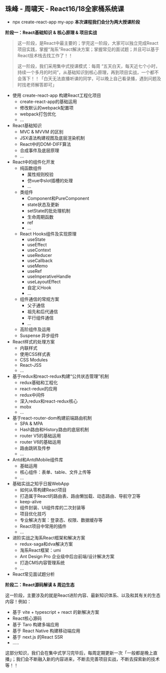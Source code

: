 ## 珠峰 - 周啸天 - React16/18全家桶系统课
- npx create-react-app my-app
**本次课程我们会分为两大授课阶段**

**阶段一：React基础知识 & 核心原理 & 项目实战**
> 这一阶段，是React中最主要的；学完这一阶段，大家可以独立完成React项目实践，掌握“淘系”React解决方案；掌握常见的面试题；并且可以基于React技术栈去找工作了！！
> 
> 这一阶段，我们采用集中式授课模式：每周 “五天白天，每天近七个小时，持续一个多月的时间”，从基础知识到核心原理，再到项目实战，一个都不会落下！！「白天无法直播听课的同学，可以晚上自己看录播，遇到问题及时找老师解答即可」

- 使用 create-react-app 构建React工程化项目
	+ create-react-app的基础运用
	+ 修改默认的webpack配置项
	+ webpack打包优化
	+ ...
- React基础知识
	+ MVC & MVVM 的区别
	+ JSX语法构建视图及底层渲染机制
	+ React中的DOM-DIFF算法
	+ 合成事件及底层原理
	+ ...
- React中的组件化开发
	+ 纯函数组件
		+ 属性规则校验
		+ 仿vue中slot插槽的处理
		+ ...
	+ 类组件
		+ Component和PureComponent 
		+ state状态及更新
		+ setState的批处理机制
		+ 生命周期函数
		+ ref
		+ ...
	+ React Hooks组件及实现原理
		+ useState
		+ useEffect
		+ useContext
		+ useReducer
		+ useCallback
		+ useMemo
		+ useRef
		+ useImperativeHandle
		+ useLayoutEffect
		+ 自定义Hook
		+ ...
	+ 组件通信的常规方案
		+ 父子通信
		+ 祖先和后代通信
		+ 平行组件通信
		+ ...
	+ 高阶组件及运用
	+ Suspense 异步组件
- React样式的处理方案
	+ 内联样式
	+ 使用CSS样式表
	+ CSS Modules
	+ React-JSS
	+ ...
- 基于redux和react-redux构建“公共状态管理”机制
	+ redux基础和工程化
	+ react-redux的应用
	+ redux中间件
	+ 深入redux和react-redux核心
	+ mobx
	+ ...
- 基于react-router-dom构建前端路由机制
	+ SPA & MPA
	+ Hash路由和History路由的底层机制
	+ router V5的基础运用
	+ router V6的基础运用
	+ 路由跳转及传参
	+ ...
- Antd和AntdMobile组件库
	+ 基础运用
	+ 核心组件：表单、table、文件上传等
	+ ...
- 基础实战之知乎日报WebApp
	+ 如何从零构建React项目
	+ 打造属于React的路由表、路由懒加载、动态路由、导航守卫等
	+ keep-alive
	+ 组件封装、UI组件库的二次封装等
	+ 项目优化技巧
	+ 专业解决方案：登录态、权限、数据缓存等
	+ React项目中常用的插件
	+ ...
- 进阶实战之淘系React框架和解决方案
	+ redux-saga和dva解决方案
	+ 淘系React框架：umi
	+ Ant Design Pro 企业级中后台前端/设计解决方案
	+ 打造CMS内容管理系统
	+ ...
- React常见面试题分析

**阶段二：React源码解读 & 周边生态**

这一阶段，主要涉及的就是React进阶内容、最新知识体系、以及和其有关的生态内容！例如：

- 基于 vite + typescript + react 的新解决方案
- React核心源码
- 基于 Taro 构建多端应用
- 基于 React Native 构建移动端应用
- 基于 next.js 的React SSR
- .....

这部分知识，我们会在集中式学习完毕后，每周定期更新一次「一般都是晚上直播」；我们会不断融入新的内容进来，不断去完善项目实战，不断去探索新的技术等！！